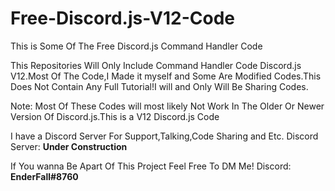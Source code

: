 # Free-Discord.js-V12-Code
This is Some Of The Free Discord.js Command Handler Code


This Repositories Will Only Include Command Handler Code Discord.js V12.Most Of The Code,I Made it myself and Some Are Modified Codes.This Does Not Contain Any Full Tutorial!I will and Only Will Be Sharing Codes.

Note: Most Of These Codes will most likely Not Work In The Older Or Newer Version Of Discord.js.This is a V12 Discord.js Code

I have a Discord Server For Support,Talking,Code Sharing and Etc.
Discord Server: **Under Construction**


If You wanna Be Apart Of This Project Feel Free To DM Me!
Discord: **EnderFall#8760**
